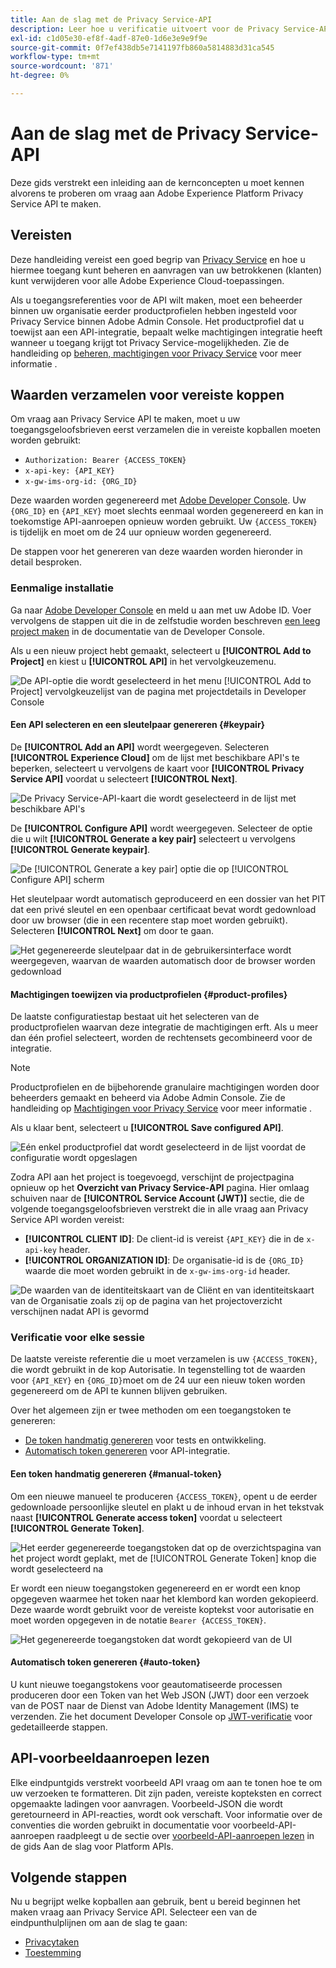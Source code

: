 ```yaml
---
title: Aan de slag met de Privacy Service-API
description: Leer hoe u verificatie uitvoert voor de Privacy Service-API en hoe u voorbeeld-API-aanroepen interpreteert in de documentatie.
exl-id: c1d05e30-ef8f-4adf-87e0-1d6e3e9e9f9e
source-git-commit: 0f7ef438db5e7141197fb860a5814883d31ca545
workflow-type: tm+mt
source-wordcount: '871'
ht-degree: 0%

---
```


# Aan de slag met de Privacy Service-API

Deze gids verstrekt een inleiding aan de kernconcepten u moet kennen alvorens te proberen om vraag aan Adobe Experience Platform Privacy Service API te maken.

## Vereisten

Deze handleiding vereist een goed begrip van [Privacy Service](../home.md) en hoe u hiermee toegang kunt beheren en aanvragen van uw betrokkenen (klanten) kunt verwijderen voor alle Adobe Experience Cloud-toepassingen.

Als u toegangsreferenties voor de API wilt maken, moet een beheerder binnen uw organisatie eerder productprofielen hebben ingesteld voor Privacy Service binnen Adobe Admin Console. Het productprofiel dat u toewijst aan een API-integratie, bepaalt welke machtigingen integratie heeft wanneer u toegang krijgt tot Privacy Service-mogelijkheden. Zie de handleiding op [beheren, machtigingen voor Privacy Service](../permissions.md) voor meer informatie .

## Waarden verzamelen voor vereiste koppen

Om vraag aan Privacy Service API te maken, moet u uw toegangsgeloofsbrieven eerst verzamelen die in vereiste kopballen moeten worden gebruikt:

* `Authorization: Bearer {ACCESS_TOKEN}`
* `x-api-key: {API_KEY}`
* `x-gw-ims-org-id: {ORG_ID}`

Deze waarden worden gegenereerd met [Adobe Developer Console](https://developer.adobe.com/console). Uw `{ORG_ID}` en `{API_KEY}` moet slechts eenmaal worden gegenereerd en kan in toekomstige API-aanroepen opnieuw worden gebruikt. Uw `{ACCESS_TOKEN}` is tijdelijk en moet om de 24 uur opnieuw worden gegenereerd.

De stappen voor het genereren van deze waarden worden hieronder in detail besproken.

### Eenmalige installatie

Ga naar [Adobe Developer Console](https://developer.adobe.com/console) en meld u aan met uw Adobe ID. Voer vervolgens de stappen uit die in de zelfstudie worden beschreven [een leeg project maken](https://developer.adobe.com/developer-console/docs/guides/projects/projects-empty/) in de documentatie van de Developer Console.

Als u een nieuw project hebt gemaakt, selecteert u **[!UICONTROL Add to Project]** en kiest u **[!UICONTROL API]** in het vervolgkeuzemenu.

![De API-optie die wordt geselecteerd in het menu [!UICONTROL Add to Project] vervolgkeuzelijst van de pagina met projectdetails in Developer Console](../images/api/getting-started/add-api-button.png)

#### Een API selecteren en een sleutelpaar genereren {#keypair}

De **[!UICONTROL Add an API]** wordt weergegeven. Selecteren **[!UICONTROL Experience Cloud]** om de lijst met beschikbare API&#39;s te beperken, selecteert u vervolgens de kaart voor **[!UICONTROL Privacy Service API]** voordat u selecteert **[!UICONTROL Next]**.

![De Privacy Service-API-kaart die wordt geselecteerd in de lijst met beschikbare API&#39;s](../images/api/getting-started/add-privacy-service-api.png)

De **[!UICONTROL Configure API]** wordt weergegeven. Selecteer de optie die u wilt **[!UICONTROL Generate a key pair]** selecteert u vervolgens **[!UICONTROL Generate keypair]**.

![De [!UICONTROL Generate a key pair] optie die op [!UICONTROL Configure API] scherm](../images/api/getting-started/generate-key-pair.png)

Het sleutelpaar wordt automatisch geproduceerd en een dossier van het PIT dat een privé sleutel en een openbaar certificaat bevat wordt gedownload door uw browser (die in een recentere stap moet worden gebruikt). Selecteren **[!UICONTROL Next]** om door te gaan.

![Het gegenereerde sleutelpaar dat in de gebruikersinterface wordt weergegeven, waarvan de waarden automatisch door de browser worden gedownload](../images/api/getting-started/key-pair-generated.png)

#### Machtigingen toewijzen via productprofielen {#product-profiles}

De laatste configuratiestap bestaat uit het selecteren van de productprofielen waarvan deze integratie de machtigingen erft. Als u meer dan één profiel selecteert, worden de rechtensets gecombineerd voor de integratie.

>[!NOTE]
>
>Productprofielen en de bijbehorende granulaire machtigingen worden door beheerders gemaakt en beheerd via Adobe Admin Console. Zie de handleiding op [Machtigingen voor Privacy Service](../permissions.md) voor meer informatie .

Als u klaar bent, selecteert u **[!UICONTROL Save configured API]**.

![Eén enkel productprofiel dat wordt geselecteerd in de lijst voordat de configuratie wordt opgeslagen](../images/api/getting-started/select-product-profiles.png)

Zodra API aan het project is toegevoegd, verschijnt de projectpagina opnieuw op het **Overzicht van Privacy Service-API** pagina. Hier omlaag schuiven naar de **[!UICONTROL Service Account (JWT)]** sectie, die de volgende toegangsgeloofsbrieven verstrekt die in alle vraag aan Privacy Service API worden vereist:

* **[!UICONTROL CLIENT ID]**: De client-id is vereist `{API_KEY}` die in de `x-api-key` header.
* **[!UICONTROL ORGANIZATION ID]**: De organisatie-id is de `{ORG_ID}` waarde die moet worden gebruikt in de `x-gw-ims-org-id` header.

![De waarden van de identiteitskaart van de Cliënt en van identiteitskaart van de Organisatie zoals zij op de pagina van het projectoverzicht verschijnen nadat API is gevormd](../images/api/getting-started/jwt-credentials.png)

### Verificatie voor elke sessie

De laatste vereiste referentie die u moet verzamelen is uw `{ACCESS_TOKEN}`, die wordt gebruikt in de kop Autorisatie. In tegenstelling tot de waarden voor `{API_KEY}` en `{ORG_ID}`moet om de 24 uur een nieuw token worden gegenereerd om de API te kunnen blijven gebruiken.

Over het algemeen zijn er twee methoden om een toegangstoken te genereren:

* [De token handmatig genereren](#manual-token) voor tests en ontwikkeling.
* [Automatisch token genereren](#auto-token) voor API-integratie.

#### Een token handmatig genereren {#manual-token}

Om een nieuwe manueel te produceren `{ACCESS_TOKEN}`, opent u de eerder gedownloade persoonlijke sleutel en plakt u de inhoud ervan in het tekstvak naast **[!UICONTROL Generate access token]** voordat u selecteert **[!UICONTROL Generate Token]**.

![Het eerder gegenereerde toegangstoken dat op de overzichtspagina van het project wordt geplakt, met de [!UICONTROL Generate Token] knop die wordt geselecteerd na](../images/api/getting-started/paste-private-key.png)

Er wordt een nieuw toegangstoken gegenereerd en er wordt een knop opgegeven waarmee het token naar het klembord kan worden gekopieerd. Deze waarde wordt gebruikt voor de vereiste koptekst voor autorisatie en moet worden opgegeven in de notatie `Bearer {ACCESS_TOKEN}`.

![Het gegenereerde toegangstoken dat wordt gekopieerd van de UI](../images/api/getting-started/generated-access-token.png)

#### Automatisch token genereren {#auto-token}

U kunt nieuwe toegangstokens voor geautomatiseerde processen produceren door een Token van het Web JSON (JWT) door een verzoek van de POST naar de Dienst van Adobe Identity Management (IMS) te verzenden. Zie het document Developer Console op [JWT-verificatie](https://developer.adobe.com/developer-console/docs/guides/authentication/JWT/) voor gedetailleerde stappen.

## API-voorbeeldaanroepen lezen

Elke eindpuntgids verstrekt voorbeeld API vraag om aan te tonen hoe te om uw verzoeken te formatteren. Dit zijn paden, vereiste kopteksten en correct opgemaakte ladingen voor aanvragen. Voorbeeld-JSON die wordt geretourneerd in API-reacties, wordt ook verschaft. Voor informatie over de conventies die worden gebruikt in documentatie voor voorbeeld-API-aanroepen raadpleegt u de sectie over [voorbeeld-API-aanroepen lezen](../../landing/api-guide.md#sample-api) in de gids Aan de slag voor Platform APIs.

## Volgende stappen

Nu u begrijpt welke kopballen aan gebruik, bent u bereid beginnen het maken vraag aan Privacy Service API. Selecteer een van de eindpunthulplijnen om aan de slag te gaan:

* [Privacytaken](./privacy-jobs.md)
* [Toestemming](./consent.md)
